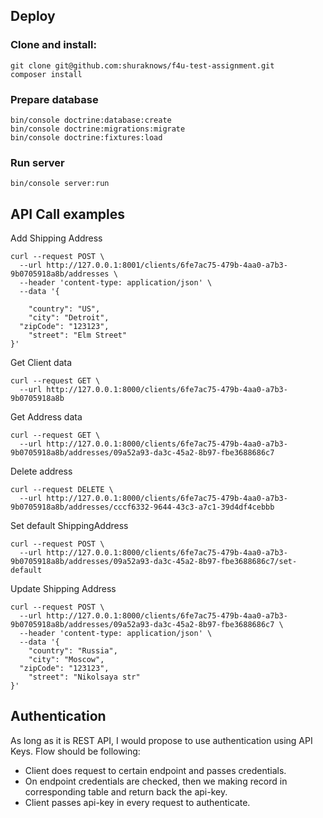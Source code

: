 ## Deploy

### Clone and install:
~~~~
git clone git@github.com:shuraknows/f4u-test-assignment.git
composer install
~~~~

### Prepare database
~~~~
bin/console doctrine:database:create
bin/console doctrine:migrations:migrate
bin/console doctrine:fixtures:load
~~~~

### Run server
~~~~
bin/console server:run
~~~~

## API Call examples
Add Shipping Address
~~~~
curl --request POST \
  --url http://127.0.0.1:8001/clients/6fe7ac75-479b-4aa0-a7b3-9b0705918a8b/addresses \
  --header 'content-type: application/json' \
  --data '{
	
	"country": "US",
	"city": "Detroit",
  "zipCode": "123123",
	"street": "Elm Street"
}'
~~~~
 Get Client data
~~~~
curl --request GET \
  --url http://127.0.0.1:8000/clients/6fe7ac75-479b-4aa0-a7b3-9b0705918a8b
~~~~

Get Address data
~~~
curl --request GET \
  --url http://127.0.0.1:8000/clients/6fe7ac75-479b-4aa0-a7b3-9b0705918a8b/addresses/09a52a93-da3c-45a2-8b97-fbe3688686c7
~~~
Delete address
~~~~
curl --request DELETE \
  --url http://127.0.0.1:8000/clients/6fe7ac75-479b-4aa0-a7b3-9b0705918a8b/addresses/cccf6332-9644-43c3-a7c1-39d4df4cebbb
~~~~
Set default ShippingAddress
~~~~
curl --request POST \
  --url http://127.0.0.1:8000/clients/6fe7ac75-479b-4aa0-a7b3-9b0705918a8b/addresses/09a52a93-da3c-45a2-8b97-fbe3688686c7/set-default 
~~~~
Update Shipping Address
~~~~
curl --request POST \
  --url http://127.0.0.1:8000/clients/6fe7ac75-479b-4aa0-a7b3-9b0705918a8b/addresses/09a52a93-da3c-45a2-8b97-fbe3688686c7 \
  --header 'content-type: application/json' \
  --data '{
	"country": "Russia",
	"city": "Moscow",
  "zipCode": "123123",
	"street": "Nikolsaya str"
}'
~~~~


## Authentication
As long as it is REST API, I would propose to use authentication using API Keys. Flow should be following:
- Client does request to certain endpoint and passes credentials.
- On endpoint credentials are checked, then we making record in corresponding table and return back the api-key.
- Client passes api-key in every request to authenticate. 